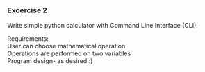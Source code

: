 ### Excercise 2  
Write simple python calculator with Command Line Interface (CLI).  

Requirements:  
User can choose mathematical operation  
Operations are performed on two variables  
Program design- as desired :)  

